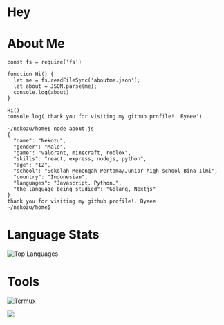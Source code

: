 # Hey

# About Me
```
const fs = require('fs')

function Hi() {
  let me = fs.readFileSync('aboutme.json');
  let about = JSON.parse(me);
  console.log(about)
}
  
Hi()
console.log('thank you for visiting my github profile!. Byeee')

~/nekozu/home$ node about.js
{
  "name": "Nekozu",
  "gender": "Male",
  "game": "valorant, minecraft, roblox",
  "skills": "react, express, nodejs, python",
  "age": "12",
  "school": "Sekolah Menengah Pertama/Junior high school Bina Ilmi",
  "country": "Indonesian",
  "languages": "Javascript. Python.",
  "the language being studied": "Golang, Nextjs"
}
thank you for visiting my github profile!. Byeee
~/nekozu/home$ 
```

# Language Stats
![Top Languages](https://github-readme-stats.vercel.app/api/top-langs/?username=nekozu&custom_title=Language+Stats&theme=tokyonight&hide_border=true)

# Tools
[![Termux](https://img.shields.io/badge/Termux-Android-brightgreen.svg)](https://termux.com/)
<p>
    <img src="https://img.shields.io/badge/Android-Android-black?&logo=android&logoColor=black" />
</p>
